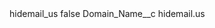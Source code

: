 <?xml version="1.0" encoding="UTF-8"?>
<CustomMetadata xmlns="http://soap.sforce.com/2006/04/metadata" xmlns:xsi="http://www.w3.org/2001/XMLSchema-instance" xmlns:xsd="http://www.w3.org/2001/XMLSchema">
    <label>hidemail_us</label>
    <protected>false</protected>
    <values>
        <field>Domain_Name__c</field>
        <value xsi:type="xsd:string">hidemail.us</value>
    </values>
</CustomMetadata>
